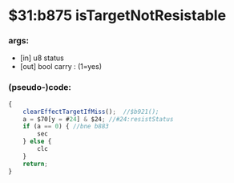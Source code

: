 ﻿
# $31:b875 isTargetNotResistable



### args:
+ [in] u8 status
+ [out] bool carry : (1=yes)

### (pseudo-)code:
```js
{
	clearEffectTargetIfMiss();	//$b921();
	a = $70[y = #24] & $24;	//#24:resistStatus
	if (a == 0) { //bne b883
		sec
	} else {
		clc
	}
	return;
}
```



